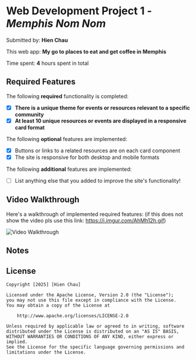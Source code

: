 # Web Development Project 1 - *Memphis Nom Nom*

Submitted by: **Hien Chau**

This web app: **My go to places to eat and get coffee in Memphis**

Time spent: **4** hours spent in total

## Required Features

The following **required** functionality is completed:

- [X] **There is a unique theme for events or resources relevant to a specific community**
- [X] **At least 10 unique resources or events are displayed in a responsive card format**

The following **optional** features are implemented:

- [X] Buttons or links to a related resources are on each card component
- [X] The site is responsive for both desktop and mobile formats

The following **additional** features are implemented:

* [ ] List anything else that you added to improve the site's functionality!

## Video Walkthrough

Here's a walkthrough of implemented required features: (if this does not show the video pls use this link: https://i.imgur.com/AhMh12h.gif)

<img src='https://i.imgur.com/AhMh12h.gif' title='Video Walkthrough' width='' alt='Video Walkthrough' />


## Notes



## License

    Copyright [2025] [Hien Chau]

    Licensed under the Apache License, Version 2.0 (the "License");
    you may not use this file except in compliance with the License.
    You may obtain a copy of the License at

        http://www.apache.org/licenses/LICENSE-2.0

    Unless required by applicable law or agreed to in writing, software
    distributed under the License is distributed on an "AS IS" BASIS,
    WITHOUT WARRANTIES OR CONDITIONS OF ANY KIND, either express or implied.
    See the License for the specific language governing permissions and
    limitations under the License.

